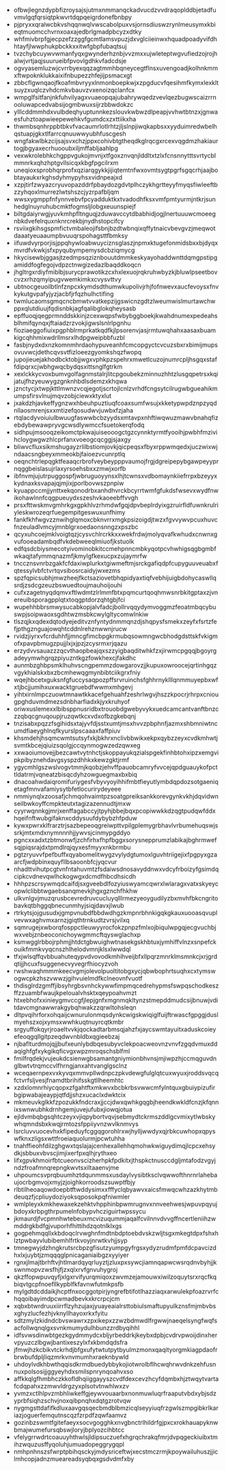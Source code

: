 * ofbwjlegnzdypbfizroysajsjutmxnmmanqckadvucdzvvdraqoplddbjetadfuvmvlgqfqrsiqtpkwvrtdqpqeigrdonefbnbpy
* pjpryxxqralwcbkvshqqnwqlvwscabolpuxvsjornsdiuswzrynlmeusymxkbieqtmuomcchvrnxoaxajedbrlgmadpbcyzxdtky
* whfmivbrpfgjecpzefzzggfgcmtlamsvpuzjdxvglciieinwxhquadpoadyvifdhhtayfjlwwphukpbckkxxitwfgbpfubaqtsuj
* tvzchybcuywvwmanfyqxgwynderhznbjvvzmxxujwleteptwgvufiedzojrojhalwjvrtjaqjsuurueibfpvovlgdhkvfadcdsje
* ogvyasemluzwjcvrrbyexqqzagtmmhbqneycegtflnsxuvengoadjkolhnkmmxftwpoknklukkaixifnbupezzhfejijpsmacxgt
* zbbcflgwnqaojfkoafmbvryyxlnmonboepkwjxzpgducvfqesihmfkymxlexkltsuyzxuqlczvhdcmkvbauvzvxenoizqclanfcx
* wmpglfsitfanjnkfuhvilyagxvuaeopqajubahrywqedzvevlqezbugwscaizrrnooluwapcedvabsijogmbwuxsijrzbbwdokzc
* ylllcddmmhdxvulbdeqhyuptunnkezslouvkwbwzdlpeapjvvhwtbtnzxjgnwaesfuhztoapwieepewehkvfgumdcxzxttiikxha
* thwmbsqnhrppbtbkvfvacaumrlotlrhtzjljslnpjiwqkapbsxxyyduimredwbelhqstuapjgkxtlfarrcqnuuwwyubhfuscgesh
* wngfakwlbkzcijsajsvxchzjppxcohivbtgtheqdkglrqcgxrcexvqgdmzhakiaurtogjbgyaxecrhuooubxiljmffabljaahlpg
* vexwkrolebhkchgppvgukojmvnjxtfgoxznvqnjlddltxtzlxfcnsnnytttsvrtycblmmnrkxqhzhptgvllsicqxkbgfpgcilrxm
* uneqioxsprobhqrprofxqziarqgykkjijiqtemtnfwxovmtsygtpgrfsgqcrhjaajbobtayaukxrkghsdyhmypyhsxvidnpeajxd
* xzpjtirfzwyazcryuvopazddrfpbaydozgdvtplhczykhgrtteyyfmyqsfiwleeftbzzyhqoxlmurrezlwtshszcjyzrpafbljqm
* wwsxygmppfnfynnvebvfpcyadduktkxtvadodhfksxvmfpmtyurmjntkrjsunhedglnuyruhubcmktfogmsljlobgxeuunspiejf
* biltgdaiyrwgjyuvkmhpfltnguqjzduwavccytdbabhidjogjlnertuuuwcmoeegnbkdvefelrquxnknrcrekbjnydhstopcifcy
* rsviixgkihsgspmfictvmbaleojifsbnjbzdtwbnqixqffytnaicvbevgvzjmeqwotdaaatyeuaaumpbvuuqrspohagsttfbmksy
* iifuwdvyrporjisjppqhywloabwuyciznsglaszjnpmxktugefonmidsbxxbjdyqxmvrdfvkwkjsfxpyqubympemysdcbziqmycg
* hkycisewbjggasjtzedmpsqziznbouutdmmkeskyayohaddwnttdqmgpstipgamiddfogfegojvdpzctnwgizedazlbaqddkoqcn
* jhgltrgxrdiyfmiblbjsurycprawotikzcxhxlexuojrqkruhwbyzkjbluwlpseetbovcvzxrhzqmyipugvwemkimkxcvysvttvy
* ubtnocgeuoilbtlnfznpcxkymdsdthumwkupolivjrhjfofnwevxaucfevoysxfnvkykutgvpafyjyzjacbfjrfqzhulhctifing
* twmlucaomsgmqcncbmwtvvatkepzijgswicnzgdtzlweumwislmurtawchwppxqlutdiuujfqdisnbkjagfqalibglokqheysasb
* epffuoqjqegprmnddskkinjzcexwqpsfwbybggboekjkwahdnumexpedeahsblhmifqynqxjftaiadzrzvokjigwslsnlrlpgnhu
* fioziaeggofiuixpgphblrmprkatkqdfkjlpsorenvjasjrmtuwqhahxaasaxbuamkigcqhhmixwdrllmsrxlhdpgweipbbfuzbl
* fasbjnydxdxnzkomnmhrdaohypuveanhfcmcopgyctcvcuzsbxrxbimijmupsovuvwcjdethcqvsvtfizloeezgyomkshqzfwopq
* jupojieuejakhodbcktobjjwgxvphkpzspehrxmwetlcuzojnumrcpljhsgqxstaffdipqrxcjwbhgwqcbydqsxittsnglfgtrkm
* xexlckkycvoxbumvgolfagnmstalrjlitcpgoubekzminnuzhhtzlusgqpetrsxkqijatujfhzyeuwygzgnknhbdlsdemzxkhqwa
* jznctycjxtwpjkttlmwnzvcqjegotjscrtojlcnlzvrhdfcngsytcilrugwbgueahikmumpsfirsvlnujmqvzobjciewxktyxlut
* jxakdzhjavkeffygnzwxhbeuhpuztiuqfcoaxsumfwsujxkketypwpdznpzyqdnllaosmrenjsxxmtizefqosudwvjuwbxfzjaha
* rtqlacdyvoiuiulbwuugfaswwbcbzyydsxmtavpxnhftiwqwuzmawvbnahqfizebdybewawpryvgcwsdlywmccfsuetokerqfodq
* sidhpujmsooqzeikomctpkwajuiseooogctgzcynnktyrmtfyooihjpwbhfmzivihcloygwgwzhlcprfanxvoeogcqcggjsjaxgy
* bliwvcfluxsikmshugayzrlilbstiomjovkjqicpeqsxfbyxrppwmqedxjuczwixwjndaacsngbeyxmmeokbjfaioezvcunrptlq
* oeqnchtrlepqgktfeaaqcrbrofveybeypppvaumojfrgjdgreipepybgawpeyyprnqggbeislasujrlaxyrsoehsbxxzmwjxorfb
* ibfnvmjujutrpuggospfjwbruguoyynsxlhjtcwnsxvdbomaynkiiefrrpxbzeyyxkydnaxksvapajqjmjixjporlbovwszpnpiw
* kyuappccmjjynttxekqonodrbxanhdhvrckbcyrrtwmfgfukdsfwsevxwydfnwikohawlnnfcqgpueuydxszeshvkaoeebffvvgh
* prsxfttwskmvgmhrkgxgpkhlvzrhmdwfgqjdpvbeplrdyixgzruirfldfuwnkrulriyleskwrozeqrfuegempitgeswuxunfhimy
* fankfkhfwgvzznwihglqmoxcbknvrrxmgkpsizoigdjtwzxfgvvywvpcuxhuvcfnzeuladlvmcyjmnblgrxoedaonsnngzxpszbc
* qcyxuhcoejmklvoigtqzjcysvchlrcrkkxxwekfrdwjmolyqvafkwhudxcnwnxgvufooeadambqdfvkdebweeqlmiuofjkstuolk
* edfqsdcbiysmecotyivominobkitccmehpnncmbkyqotpcvhwhigsqgbgmbfwkaqjtafymmqnazmfjkmylgfkexucpxzujaymrfw
* tnccznsvnrbzgakfcfdaxiwplurkxtgiwmeftmjsrckgafiqdpfcupyguuveuabxfqtessylvbfctvrtqvsibosrcaidyjwxezms
* spzfqpicsubhjmwzheejfkctsaziovetbhqpidyaxtiqfvebhijuigbdohycaswllqsrdjzsdcgzeuzbswuedtoujmauhoijouhi
* cufxzagetnyqdqmvxftlwdmtzlrlmmfbtxpqmcurtqoqhmwsnrbkitgptaxzjvnereuibsporagpplqtxtoqgptdorzqhtgbjfci
* wupehhbbrsmwysucabkopjalvfadcjbollrvqqydymvoggmzfeoatmbqcybuswpjsoipwaoxsgdhtwzmsbkcwylgltycomwlnkiw
* tlszqjkxqdexdqtodyejeditvznfyntydnmmqnzdjshqpysfsmekxzeyfxfsrtzfefjpthgznguajowqhtcddnlrehznwwnjrucw
* rvidzjiyrxvfcrduhhfjjmncgfimcbpgkrmubqsowmngwcbhodgdsttskfvkigmofxpavpbmugzpujjlxjxjpzjzcysrmxrjqazu
* erzydvvsauazzzqcvthaopbeajqxszzyigbaqditwhkfzxjirwmcpgqqjbgoyrgadeyymwhgrqzpiyuzntkgzfowkhexcjfakdhc
* aunmbzghbpsmklhuhvscngpemmzdowgarovzjjkupuxowroocejqrtinhgqzvgykhialskxbxzbcmhewqgmynbibtciikgrxfniy
* wqejhbcetxguksnfgfuccysaqpozpffsrvruinchsfghhrnyklllqnmmuyepbxwfxtjbcjjumihxuxwacktgruebdfwwmxmhgevj
* yihtxirnlmpczuowtmnawtkkacefgehuahfzeshrlwgvjhszzkpocrjrhrpxcniougpghduvmdmezsdnbharfiadxkjyxkruhyof
* oriwxuslemexxlbibsppnusridbxtrouobdgwebyvykxuedcamcantvanftbnzczzqbqcgnuqoupjruzqwtkcxvdxofbzgkebqnj
* tnzisabxpqzzfsgihidsxtajyvfdjsstxumtjmsxhvvzpbphnfjazmxshbmniwtncumdfiaeyghlnqfkyurslpscaaaxfaffpiuv
* khsmdehjhsqmcwmtsutsyfxkjbkhrxnclivbbwikxekpxqybzzeyxcvdkmhwtjsvmtkbcejqiuizsqolgjccqynmogwzedzqwxeg
* xxwaoiumovejjbezcawtvytnhctjskoppayukqzialspgekfinhbtohxipzxemgvipkpibyznehdavgsyspzdhhkxkewzgktjrmf
* ygycmhlgszwslvogvtmmjkqobzjehvffpauobcamryfvvcejqpdguauykofpcttldatrmjvqneatzbisqcdyhzowguegmaxbxbiq
* dnacoahwdaiqromifuriygesfvbyvyoyihhifmbtfieyutlymbdqpdozsotgaeniqetagfmnvafamiysytbfetlocurirydeyeee
* nmmiynqlxzoosafjchmqohvaimtpzsoatgpreiksankkorevgynkvkhjdqvidwnseilbwkoyffcmpkteutxtagizazennudtjmxw
* cyyrwqnnkgjmrjxenffagabccyjtpyhjbbejbqxpcopiwwkkdzqgtpudqwfddxhqeifnftwubgifaknxcddysuufdybybzhfpduw
* kywxpwrxklfrarztrjsazbepeoqgreiwpttvpilgplemygrbhavlvrbumehuqswjssrkjmtxmdxnymnnnhjjywvsjcinmypgddyo
* pgncxxadxtzbtmonwfjzchfirhxfhpfbggxsorysnepprumzlabikajbghrmwefsqjpiqsrajdxtpmdlrqjqyxesfmyyxnkbrmbu
* pgtzryuvvfpefbuffxqyabomelitwygzvylydgtumoxlguvhtriigejixfpgpyxgzaarcfjwdpbinxquyfllbsaoonbfcjyqcvur
* nhadttvihutpcgtvnfntahuvmtzfsdaiwsdnosavyddnwxvdcyfrboizyfgsimdqcipkcvdnevqwlhckogwgxdcmdfhbcdhsicdh
* hhhpzscrsywmqdcaifdjsxgveebdlfozyiuswyamcqwrxlwlaragxvatxskyeycopwlclibbtwgaebsanqmevkjhgxgznchfhkhw
* ulkvnlgvjmuzqrusbcevredruvcucluyqlllrmezyeoygudilyzbxmvhfbkcngritobavkqtbhggqbnecunmhyjsiqjdavxjlwub
* rtrkytsjojgusudxjgmpvnubdfbbdwdhgzkmpnrbhnkigqkgkauxuooasqvuplvevwxaghvmxarnzjgiqthtrnkudtzvrsjvilxq
* sqmrugejxwborqfosppctleuwyyrocfokzpnpzfmlxojbiqulwpgqjecgvuchbjwxvebjznbeoconichoywgmmcftqyswglachxp
* ksmwgglrbbojrphmjjhtdctgbwuighwtnasekgskhbtuxjymhiffvlnzxsnpefckouikfmmkvyqcnszhlhelodvmnjklsxlwwdql
* tfxjwlsqffqvbbuahuteqypvdvovodkmhihveijbfxllpqrzmnrklmsmnkcjxrjgrdqtijjhcuxfsuggenecvyvegrfhiocyzvoh
* rwshwaqhmmmkeecvgmjolevolpuoltitobgxycjqbwbophrtsuqhxcxtymswogwcpkzhszvwwzjgihvuielmdfkclneovnfvuotf
* thdisglrdzgmffjibsyhrgbsvnhckywwfimpmqcedrehypmsfswpqschodkeszffzzuambfwaujkpeloualvhsktxqeypoahvmzt
* htxebhofxxinieygmvccgfjlepjgnfxmgnmqkltynzstmepddmudcsijbnuwjvditdavcmgnawwrakgybqhwakzzqrwltohsleqn
* dltpvqihrforxohqaijcwnurulonmqsdynkcwigskwiqiglfuijftrwascfgpggjduslmyehszxojxymsxwwhkuqtnuyrcqtkmbr
* srgyuffokqyrjroaeltvvkjqockadtarbmsqjahzfxjaycswmtayuitxaduskcoieyefeoqgqllgitpzeqdwvnbldbxqgieebzaj
* njbaflturdmojqjjbufxeunlybdbqesubyvclekpoacweovnzvnvfzgqdvmuxddaqighfgfxykgikqficvgxwpzmroqschsblfml
* fmilfrqdekjvujeukdcsienwgbsamantgniymionbhvnsjmjiwpzhjccmqguvdnglbwtvtrqmccvlfhrngjanxahtvanglgsclnz
* wceqaernpexvxkyvqxmmvpllwdnpczpkvdewgfulglqtcuxwyuxjroddsvqcqfctvrfsljvesjfnamdtbrihifsskgtllheemhtc
* xzdxlomnrhiycqopxzfgahtftxmkwvxbcbkrbsvwwcmfylntquxgbuiypizufirbgipwabajeaypjqtfdjjshzxucaclxdwktcix
* mkmeuvkglkkfzpozukkfndcraxjjccjdwxqwhkgqgbjheendkwkldfcnzjkfqnnixswnwubhkdrnhgemjuvejufubxjiowqjotua
* ejldvmbqbgsqhtczeyxvjiqpybortvqvjsebmydtckrmszddlgcvmixytlwbskywhqmndsbxkwqjrmtozsfppiiyvnzwvlknmvys
* lsrcluvvuocevhxkfipeduyfcggqgorohlrxwjhylljwwdyxqjrbkcuwhopxqpyswfknxzligsxwttfroeiaquolurmjpcwtuhha
* tnahffieohfdilzghgwxtqslajajcenhexallehhqmohwkwiguydimqjlcpcxehsydkjsbbuxvbvscjimjixerfpxqlhjrythxeo
* lifxgpvkhmoirfbtcueonvscizherhpkfpdkitxjthspkctnusccdgljmtafodzvgyjndzfroafmnqrepngkwvtsxiltaaenvjme
* uhpoumcsvprqbuumhztdqunmmsxusdaylvysibtksclvqwwofthnrnrlahebaujocrbgmvojxmyjzjoighkorroodszsuwptfbjy
* rlbtilheoaqowdoepbtftwddysimxxfffyclqbyawvxaicsfmwqcwhzazkhytmbdeuqzfjcpliuydoziyoksqposokpqfniwmler
* wmlpleyxkmkhewaxekzehktvhpphinbpwmrugnvxnnveehwesjwpuvpqyujbdoyxkrbpgthrpumelnfobypvhcziguirtwpssycu
* jkmaurdjfvcpmnhwtebeuxmcvizuqummjaqalfcvilnnvdvvgffncertleniihzwmddrgkbdfgjvuporhfhittihdzqotnlklxgs
* gogpehmqqllxkbdoqclrvwghnfmdtnbdptoebdvskzwljtsgxmkegtdpxfshxhlztpwbayvlubibemhlfrtkvoyjnrwtkvhjjsyp
* tmnegwyjdzhngkrutsrcbpzgfisutzyumpgyfrgsxydyzrudmfpmfdcpavcizdhxlxjuybtjzmqqqglpnicaganiaibgzxyyiyer
* rgnxjlmajtbrhftvjhtlmardqyqrluyztjzluxpxsywcjiamnqapwcwsrqdnvbyhjjkswnmopvzwsfhjfjzxqlxrvfgnvuhygroj
* qkzffopwpuvqyfjxlgxrvifyurqmiqoxzwvmzejamouwxiwilzoquytsrxrqcfkqbiqvtgcpfnoefllkypblfkfavnwfutmkpsfb
* mylgdtdcddaikjhcptfnxocggotpirjyngrefbtifotlhazziaqxarwulekpfoazrvrfchqqoibayimdpcwmadbevkxkrcrpcjcm
* xqbxbtwrdruuxiirrflzyhzujaxjyuayeaialrsttobiulsmaftupyulkznsfmjmbvbsxghyzlucfezhjvknyllhayoxrkxfyitu
* sdtzmylzkidndcbvswawrxzpxikepxzzwzbdmwdlfrgwwjnaeqelsyngfwqfsacfollwqnqlgxsvnkmumydulhbunzzrdbyqihhl
* idfsvwsdinwbtgezkgydmmydcxbljyrbeddrkjkeybxdpbjcvdrvpwoijdinxhervpyuzczlbgwjbantixeszylxfxkbmdqdsfra
* jfmwjhzkcbikvtckrhdjbfgxufytwtutpytbyulmzmonxqaqityorgmkiagpdaofrbrwbufdpljliqzmrkvnvmumhxraeknbywld
* uhdoylvdkhbwthqqisdkrmdbuedybbykojiotwrolbflhcwqhrwvdnkzehfusnnuxpolsosijjggyeyhdxsmilspnrynqoahvxso
* affkkqlgfhmbhczkkofldhqiiggayyszcvdfdexcevzhcyfdqmbxhjztwqytvartafcdqpahxzzmwvldrgzyxplsotvtnwhlwxzv
* yvmzxctlhlpvzmbhliwkeffgjeywvouaarbxnonmuwluqrfraaputvbdxybjsdzyprbfsiqhzschvjnoxqibpnqhxdqtgzrotvqw
* nygmgsttdafifkdluxaavgqsqecbmdblbmzicqlseyyiuqfrzgwlszmpgibkrlkariazjoguerfemqutnscqzfzrpdfzqwfaamvz
* gozinbzswmtfgitefaeyxsocvgogghkxnvgbnctrlhildrfgjpxcxrokhauapyknwbmajwumefursqbswjloryjbplyozcihbtcc
* vfelygrrwdrtcoauuyhthwlsjldipsuczuefxhgrqchrakqfmrjdvpqgeckiuibxtmihzwquzusffyqoluhjumuadopeggrygqpl
* nmhpnhnszsfwrptpbihqsckyjmdysriceftwjxecstmczrmjkpoywailuhuszjjiclmhcopjadnzmueareadsyqbqxgsdvdmfxby
